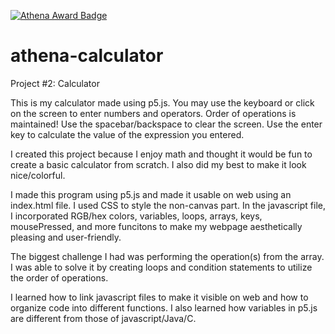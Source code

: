 [![Athena Award Badge](https://img.shields.io/endpoint?url=https%3A%2F%2Faward.athena.hackclub.com%2Fapi%2Fbadge)](https://award.athena.hackclub.com?utm_source=readme)
# athena-calculator
Project #2: Calculator

This is my calculator made using p5.js. You may use the keyboard or click on the screen to enter numbers and operators. Order of operations is maintained! Use the spacebar/backspace to clear the screen. Use the enter key to calculate the value of the expression you entered. 

I created this project because I enjoy math and thought it would be fun to create a basic calculator from scratch. I also did my best to make it look nice/colorful.

I made this program using p5.js and made it usable on web using an index.html file. I used CSS to style the non-canvas part. In the javascript file, I incorporated RGB/hex colors, variables, loops, arrays, keys, mousePressed, and more funcitons to make my webpage aesthetically pleasing and user-friendly.

The biggest challenge I had was performing the operation(s) from the array. I was able to solve it by creating loops and condition statements to utilize the order of operations.

I learned how to link javascript files to make it visible on web and how to organize code into different functions. I also learned how variables in p5.js are different from those of javascript/Java/C.